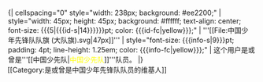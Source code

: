 <div style="float: left; border: {{{border-s|1}}}px solid #FA8072; margin: 1px;">
{| cellspacing="0" style="width: 238px; background: #ee2200;"
| style="width: 45px; height: 45px; background: #ffffff; text-align: center; font-size: {{{5|{{{id-s|14}}}}}}pt; color: {{{id-fc|yellow}}};" | '''[[File:中国少年先锋队队旗 (大队旗).svg|47px]]'''
| style="font-size: {{{info-s|9}}}pt; padding: 4pt; line-height: 1.25em; color: {{{info-fc|yellow}}};" | 这个用户是或曾是'''[[中国少先队|<span style="color:yellow;">中国少先队</span>]]'''队员。
|}</div><includeonly>
[[Category:是或曾是中国少年先锋队队员的维基人]]
</includeonly>